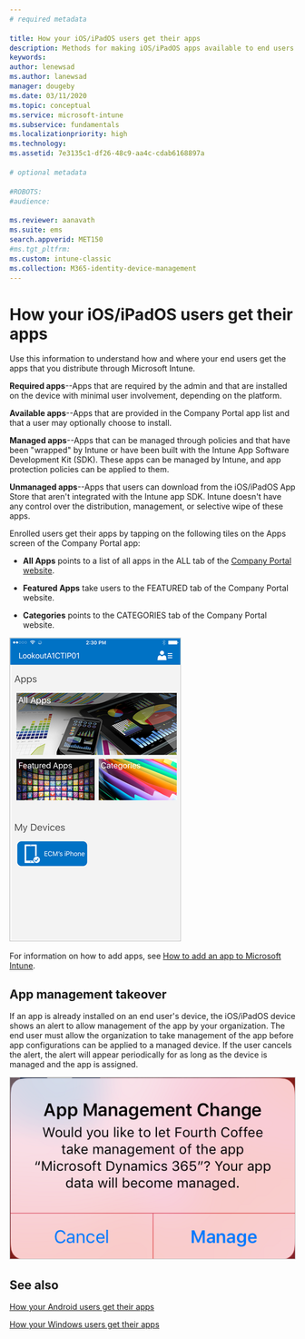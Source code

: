 ```yaml
---
# required metadata

title: How your iOS/iPadOS users get their apps 
description: Methods for making iOS/iPadOS apps available to end users
keywords:
author: lenewsad
ms.author: lanewsad
manager: dougeby
ms.date: 03/11/2020
ms.topic: conceptual
ms.service: microsoft-intune
ms.subservice: fundamentals
ms.localizationpriority: high
ms.technology:
ms.assetid: 7e3135c1-df26-48c9-aa4c-cdab6168897a

# optional metadata

#ROBOTS:
#audience:

ms.reviewer: aanavath
ms.suite: ems
search.appverid: MET150
#ms.tgt_pltfrm:
ms.custom: intune-classic
ms.collection: M365-identity-device-management
---
```



# How your iOS/iPadOS users get their apps

Use this information to understand how and where your end users get the apps that you distribute through Microsoft Intune.

**Required apps**--Apps that are required by the admin and that are installed on the device with minimal user involvement, depending on the platform.

**Available apps**--Apps that are provided in the Company Portal app list and that a user may optionally choose to install.

**Managed apps**--Apps that can be managed through policies and that have been "wrapped" by Intune or have been built with the Intune App Software Development Kit (SDK). These apps can be managed by Intune, and app protection policies can be applied to them.

**Unmanaged apps**--Apps that users can download from the iOS/iPadOS App Store that aren't integrated with the Intune app SDK. Intune doesn't have any control over the distribution, management, or selective wipe of these apps.  

Enrolled users get their apps by tapping on the following tiles on the Apps screen of the Company Portal app:

- **All Apps** points to a list of all apps in the ALL tab of the [Company Portal website](https://portal.manage.microsoft.com).

- **Featured Apps** take users to the FEATURED tab of the Company Portal website.

- **Categories** points to the CATEGORIES tab of the Company Portal website.

![iOS Company Portal apps screen](./media/end-user-apps-ios/ios-cp-app-main-apps-screen.png)

For information on how to add apps, see [How to add an app to Microsoft Intune](../apps/apps-add.md).

## App management takeover
If an app is already installed on an end user's device, the iOS/iPadOS device shows an alert to allow management of the app by your organization. The end user must allow the organization to take management of the app before app configurations can be applied to a managed device. If the user cancels the alert, the alert will appear periodically for as long as the device is managed and the app is assigned.  


![Image of the App Management Change alert, showing Cancel and Manage options.](./media/end-user-apps-ios/intune-app-management-confirmation-2002.png)

## See also  

[How your Android users get their apps](end-user-apps-android.md)

[How your Windows users get their apps](end-user-apps-windows.md)
